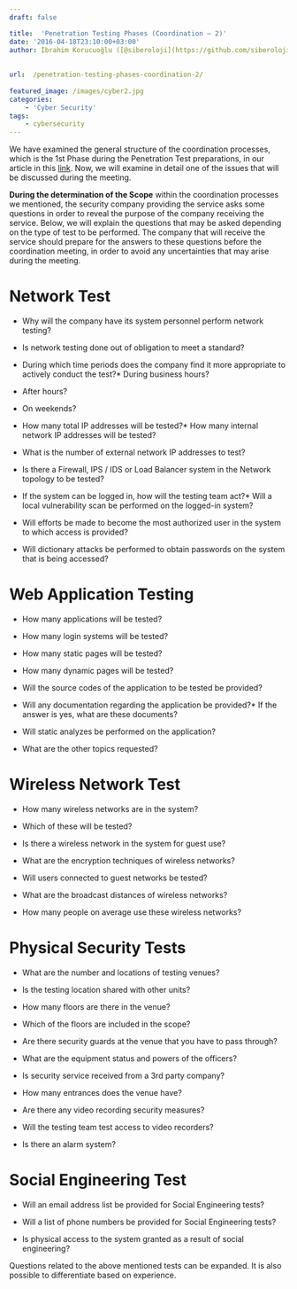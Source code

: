 ```yaml
---
draft: false

title:  'Penetration Testing Phases (Coordination – 2)'
date: '2016-04-18T23:10:00+03:00'
author: İbrahim Korucuoğlu ([@siberoloji](https://github.com/siberoloji))
 
 
url:  /penetration-testing-phases-coordination-2/
 
featured_image: /images/cyber2.jpg
categories:
    - 'Cyber Security'
tags:
    - cybersecurity
---
```



We have examined the general structure of the coordination processes, which is the 1st Phase during the Penetration Test preparations, in our article in this <a href="https://www.siberoloji.com/sizma-testi-safhalari-nelerdir/">link</a>. Now, we will examine in detail one of the issues that will be discussed during the meeting.



**During the determination of the Scope** within the coordination processes we mentioned, the security company providing the service asks some questions in order to reveal the purpose of the company receiving the service. Below, we will explain the questions that may be asked depending on the type of test to be performed. The company that will receive the service should prepare for the answers to these questions before the coordination meeting, in order to avoid any uncertainties that may arise during the meeting.



# Network Test


*  Why will the company have its system personnel perform network testing?

* Is network testing done out of obligation to meet a standard?

* During which time periods does the company find it more appropriate to actively conduct the test?*  During business hours?

* After hours?

* On weekends?



* How many total IP addresses will be tested?*  How many internal network IP addresses will be tested?

* What is the number of external network IP addresses to test?



* Is there a Firewall, IPS / IDS or Load Balancer system in the Network topology to be tested?

* If the system can be logged in, how will the testing team act?*  Will a local vulnerability scan be performed on the logged-in system?

* Will efforts be made to become the most authorized user in the system to which access is provided?

* Will dictionary attacks be performed to obtain passwords on the system that is being accessed?






# Web Application Testing


*  How many applications will be tested?

* How many login systems will be tested?

* How many static pages will be tested?

* How many dynamic pages will be tested?

* Will the source codes of the application to be tested be provided?

* Will any documentation regarding the application be provided?*  If the answer is yes, what are these documents?



* Will static analyzes be performed on the application?

* What are the other topics requested?




# Wireless Network Test


*  How many wireless networks are in the system?

* Which of these will be tested?

* Is there a wireless network in the system for guest use?

* What are the encryption techniques of wireless networks?

* Will users connected to guest networks be tested?

* What are the broadcast distances of wireless networks?

* How many people on average use these wireless networks?




# Physical Security Tests


*  What are the number and locations of testing venues?

* Is the testing location shared with other units?

* How many floors are there in the venue?

* Which of the floors are included in the scope?

* Are there security guards at the venue that you have to pass through?

* What are the equipment status and powers of the officers?

* Is security service received from a 3rd party company?

* How many entrances does the venue have?

* Are there any video recording security measures?

* Will the testing team test access to video recorders?

* Is there an alarm system?




# Social Engineering Test


*  Will an email address list be provided for Social Engineering tests?

* Will a list of phone numbers be provided for Social Engineering tests?

* Is physical access to the system granted as a result of social engineering?




Questions related to the above mentioned tests can be expanded. It is also possible to differentiate based on experience.
